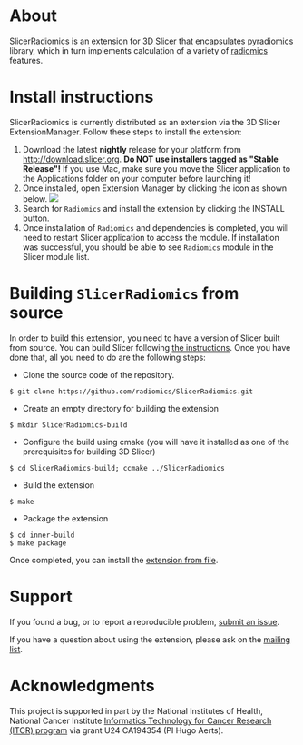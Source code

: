 # About

SlicerRadiomics is an extension for [3D Slicer](http://slicer.org) that
encapsulates [pyradiomics](https://github.com/radiomics/pyradiomics) library,
which in turn implements calculation of a variety of
[radiomics](http://radiomics.github.io) features.

# Install instructions

SlicerRadiomics is currently distributed as an extension via the 3D Slicer ExtensionManager.
Follow these steps to install the extension:
1. Download the latest **nightly** release for your platform from http://download.slicer.org.
**Do NOT use installers tagged as "Stable Release"!**
If you use Mac, make sure you move the Slicer application to the Applications folder on your computer before launching it!
2. Once installed, open Extension Manager by clicking the icon as shown below.
![](https://qiicr.gitbooks.io/quantitativereporting-guide/content/docs/screenshots/extension_manager.png)
3. Search for `Radiomics` and install the extension by clicking the INSTALL
   button.
4. Once installation of `Radiomics` and dependencies is completed,
   you will need to restart Slicer application to access the module.
   If installation was successful, you should be able to see
   `Radiomics` module in the Slicer module list.

# Building `SlicerRadiomics` from source

In order to build this extension, you need to have a version of Slicer built from source.
You can build Slicer following [the
instructions](https://www.slicer.org/wiki/Documentation/Nightly/Developers/Build_Instructions).
Once you have done that, all you need to do are the following steps:

* Clone the source code of the repository.
```
$ git clone https://github.com/radiomics/SlicerRadiomics.git
```

* Create an empty directory for building the extension
```
$ mkdir SlicerRadiomics-build
```

* Configure the build using cmake (you will have it installed as one of the
   prerequisites for building 3D Slicer)
```
$ cd SlicerRadiomics-build; ccmake ../SlicerRadiomics
```

* Build the extension
```
$ make
```

* Package the extension
```
$ cd inner-build
$ make package
```

Once completed, you can install the [extension from file](https://www.slicer.org/wiki/Documentation/Nightly/SlicerApplication/ExtensionsManager#Installing_an_extension_without_network_connection).

# Support

If you found a bug, or to report a reproducible problem, [submit an
issue](https://github.com/Radiomics/SlicerRadiomics/issues/new).

If you have a question about using the extension, please ask on the [mailing
list](https://groups.google.com/forum/#!forum/pyradiomics).

# Acknowledgments

This project is supported in part by the National Institutes of Health, National
Cancer Institute [Informatics Technology for Cancer Research (ITCR)
program](https://itcr.nci.nih.gov) via
grant U24 CA194354 (PI Hugo Aerts).
